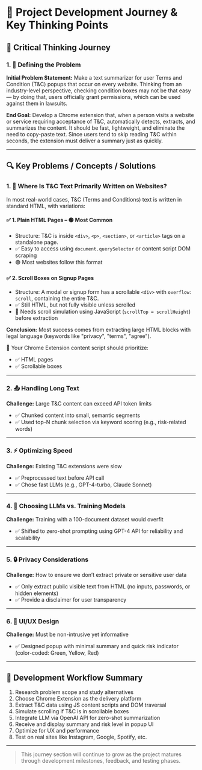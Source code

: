 # 📘 Project Development Journey & Key Thinking Points

## 🧠 Critical Thinking Journey

### 1. 🧭 Defining the Problem

**Initial Problem Statement:**
Make a text summarizer for user Terms and Condition (T\&C) popups that occur on every website. Thinking from an industry-level perspective, checking condition boxes may not be that easy — by doing that, users officially grant permissions, which can be used against them in lawsuits.

**End Goal:**
Develop a Chrome extension that, when a person visits a website or service requiring acceptance of T\&C, automatically detects, extracts, and summarizes the content. It should be fast, lightweight, and eliminate the need to copy-paste text. Since users tend to skip reading T\&C within seconds, the extension must deliver a summary just as quickly.

---

## 🔍 Key Problems / Concepts / Solutions

### 1. 🧾 Where Is T\&C Text Primarily Written on Websites?

In most real-world cases, T\&C (Terms and Conditions) text is written in standard HTML, with variations:

#### ✅ 1. Plain HTML Pages – 🟢 Most Common

* Structure: T\&C is inside `<div>`, `<p>`, `<section>`, or `<article>` tags on a standalone page.
* ✅ Easy to access using `document.querySelector` or content script DOM scraping
* 🟢 Most websites follow this format

#### ✅ 2. Scroll Boxes on Signup Pages

* Structure: A modal or signup form has a scrollable `<div>` with `overflow: scroll`, containing the entire T\&C.
* ✅ Still HTML, but not fully visible unless scrolled
* 📌 Needs scroll simulation using JavaScript (`scrollTop = scrollHeight`) before extraction

**Conclusion:**
Most success comes from extracting large HTML blocks with legal language (keywords like "privacy", "terms", "agree").

📌 Your Chrome Extension content script should prioritize:

* ✅ HTML pages
* ✅ Scrollable boxes

---

### 2. 📤 Handling Long Text

**Challenge:** Large T\&C content can exceed API token limits

* ✅ Chunked content into small, semantic segments
* ✅ Used top-N chunk selection via keyword scoring (e.g., risk-related words)

---

### 3. ⚡ Optimizing Speed

**Challenge:** Existing T\&C extensions were slow

* ✅ Preprocessed text before API call
* ✅ Chose fast LLMs (e.g., GPT-4-turbo, Claude Sonnet)

---

### 4. 🤖 Choosing LLMs vs. Training Models

**Challenge:** Training with a 100-document dataset would overfit

* ✅ Shifted to zero-shot prompting using GPT-4 API for reliability and scalability

---

### 5. 🔒 Privacy Considerations

**Challenge:** How to ensure we don’t extract private or sensitive user data

* ✅ Only extract public visible text from HTML (no inputs, passwords, or hidden elements)
* ✅ Provide a disclaimer for user transparency

---

### 6. 🎨 UI/UX Design

**Challenge:** Must be non-intrusive yet informative

* ✅ Designed popup with minimal summary and quick risk indicator (color-coded: Green, Yellow, Red)

---

## 🔄 Development Workflow Summary

1. Research problem scope and study alternatives
2. Choose Chrome Extension as the delivery platform
3. Extract T\&C data using JS content scripts and DOM traversal
4. Simulate scrolling if T\&C is in scrollable boxes
5. Integrate LLM via OpenAI API for zero-shot summarization
6. Receive and display summary and risk level in popup UI
7. Optimize for UX and performance
8. Test on real sites like Instagram, Google, Spotify, etc.

---

> This journey section will continue to grow as the project matures through development milestones, feedback, and testing phases.

